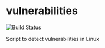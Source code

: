 # vulnerabilities

[![Build Status](https://travis-ci.org/sinfallas/vulnerabilities.svg)](https://travis-ci.org/sinfallas/vulnerabilities)

Script to detect vulnerabilities in Linux
